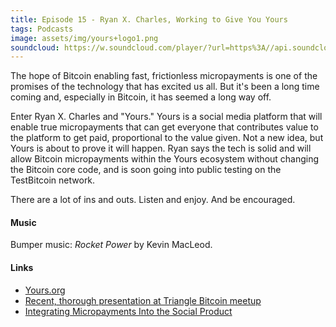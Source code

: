```yaml
---
title: Episode 15 - Ryan X. Charles, Working to Give You Yours
tags: Podcasts
image: assets/img/yours+logo1.png
soundcloud: https://w.soundcloud.com/player/?url=https%3A//api.soundcloud.com/tracks/312359819
---
```


The hope of Bitcoin enabling fast, frictionless micropayments is one of the promises of the technology that has excited us all. But it's been a long time coming and, especially in Bitcoin, it has seemed a long way off.

<!-- more -->

Enter Ryan X. Charles and "Yours." Yours is a social media platform that will enable true micropayments that can get everyone that contributes value to the platform to get paid, proportional to the value given. Not a new idea, but Yours is about to prove it will happen. Ryan says the tech is solid and will allow Bitcoin micropayments within the Yours ecosystem without changing the Bitcoin core code, and is soon going into public testing on the TestBitcoin network.

There are a lot of ins and outs. Listen and enjoy. And be encouraged.

#### Music

Bumper music: *Rocket Power* by Kevin MacLeod.

#### Links

- [Yours.org](https://www.yours.org)
- [Recent, thorough presentation at Triangle Bitcoin meetup](https://www.youtube.com/watch?v=UsqZY5ETGn0&t=1135s)
- [Integrating Micropayments Into the Social Product](https://www.youtube.com/watch?v=vluZsQ1lTOE)
